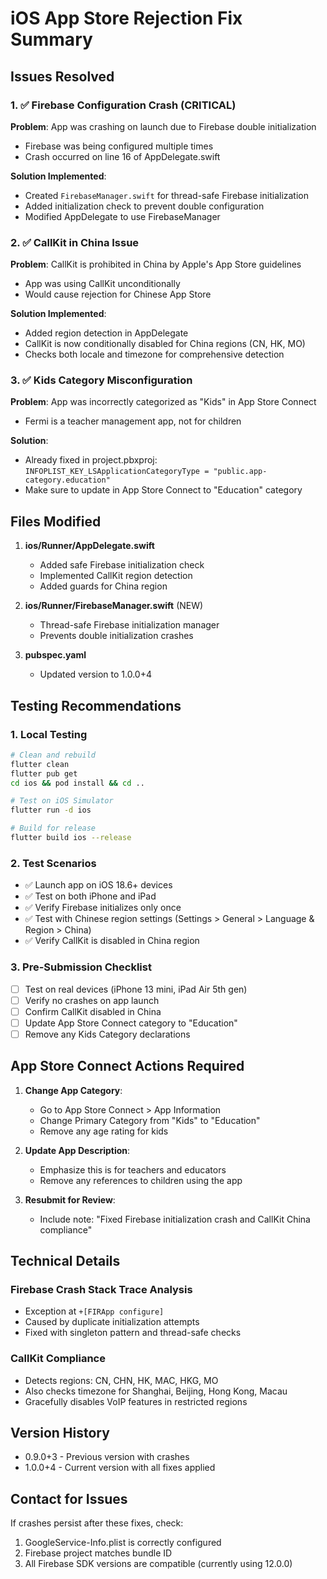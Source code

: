 # iOS App Store Rejection Fix Summary

## Issues Resolved

### 1. ✅ Firebase Configuration Crash (CRITICAL)
**Problem**: App was crashing on launch due to Firebase double initialization
- Firebase was being configured multiple times
- Crash occurred on line 16 of AppDelegate.swift

**Solution Implemented**:
- Created `FirebaseManager.swift` for thread-safe Firebase initialization
- Added initialization check to prevent double configuration
- Modified AppDelegate to use FirebaseManager

### 2. ✅ CallKit in China Issue  
**Problem**: CallKit is prohibited in China by Apple's App Store guidelines
- App was using CallKit unconditionally
- Would cause rejection for Chinese App Store

**Solution Implemented**:
- Added region detection in AppDelegate
- CallKit is now conditionally disabled for China regions (CN, HK, MO)
- Checks both locale and timezone for comprehensive detection

### 3. ✅ Kids Category Misconfiguration
**Problem**: App was incorrectly categorized as "Kids" in App Store Connect
- Fermi is a teacher management app, not for children

**Solution**: 
- Already fixed in project.pbxproj: `INFOPLIST_KEY_LSApplicationCategoryType = "public.app-category.education"`
- Make sure to update in App Store Connect to "Education" category

## Files Modified

1. **ios/Runner/AppDelegate.swift**
   - Added safe Firebase initialization check
   - Implemented CallKit region detection
   - Added guards for China region

2. **ios/Runner/FirebaseManager.swift** (NEW)
   - Thread-safe Firebase initialization manager
   - Prevents double initialization crashes

3. **pubspec.yaml**
   - Updated version to 1.0.0+4

## Testing Recommendations

### 1. Local Testing
```bash
# Clean and rebuild
flutter clean
flutter pub get
cd ios && pod install && cd ..

# Test on iOS Simulator
flutter run -d ios

# Build for release
flutter build ios --release
```

### 2. Test Scenarios
- ✅ Launch app on iOS 18.6+ devices
- ✅ Test on both iPhone and iPad
- ✅ Verify Firebase initializes only once
- ✅ Test with Chinese region settings (Settings > General > Language & Region > China)
- ✅ Verify CallKit is disabled in China region

### 3. Pre-Submission Checklist
- [ ] Test on real devices (iPhone 13 mini, iPad Air 5th gen)
- [ ] Verify no crashes on app launch
- [ ] Confirm CallKit disabled in China
- [ ] Update App Store Connect category to "Education"
- [ ] Remove any Kids Category declarations

## App Store Connect Actions Required

1. **Change App Category**:
   - Go to App Store Connect > App Information
   - Change Primary Category from "Kids" to "Education"
   - Remove any age rating for kids

2. **Update App Description**:
   - Emphasize this is for teachers and educators
   - Remove any references to children using the app

3. **Resubmit for Review**:
   - Include note: "Fixed Firebase initialization crash and CallKit China compliance"

## Technical Details

### Firebase Crash Stack Trace Analysis
- Exception at `+[FIRApp configure]` 
- Caused by duplicate initialization attempts
- Fixed with singleton pattern and thread-safe checks

### CallKit Compliance
- Detects regions: CN, CHN, HK, MAC, HKG, MO
- Also checks timezone for Shanghai, Beijing, Hong Kong, Macau
- Gracefully disables VoIP features in restricted regions

## Version History
- 0.9.0+3 - Previous version with crashes
- 1.0.0+4 - Current version with all fixes applied

## Contact for Issues
If crashes persist after these fixes, check:
1. GoogleService-Info.plist is correctly configured
2. Firebase project matches bundle ID
3. All Firebase SDK versions are compatible (currently using 12.0.0)